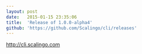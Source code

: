 ```yaml
---
layout:	post
date:	2015-01-15 23:35:06
title:	'Release of 1.0.0-alpha4'
github: 'https://github.com/Scalingo/cli/releases'
---
```


http://cli.scalingo.com
